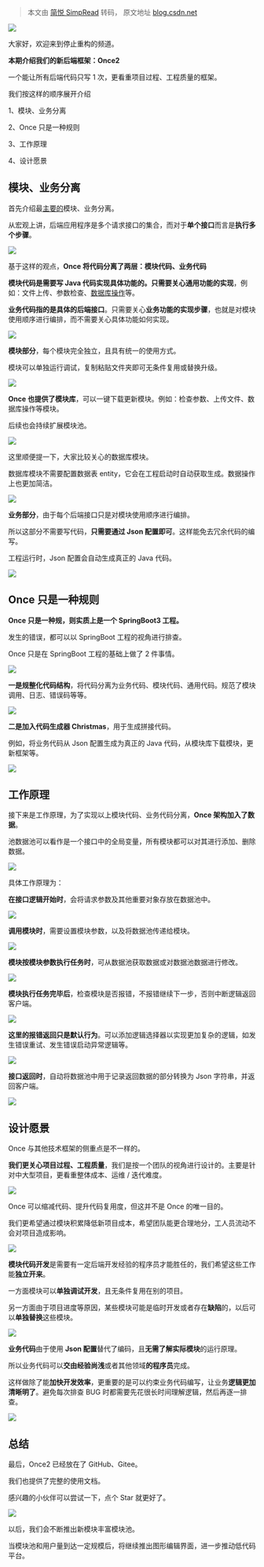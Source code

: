 > 本文由 [简悦 SimpRead](http://ksria.com/simpread/) 转码， 原文地址 [blog.csdn.net](https://blog.csdn.net/Daniel_Leung/article/details/141131791)

![](https://i-blog.csdnimg.cn/direct/20f18b519bde4cf9b4f92667842fccf0.png)

大家好，欢迎来到停止重构的频道。

**本期介绍我们的新后端框架：Once2**

一个能让所有后端代码只写 1 次，更看重项目过程、工程质量的框架。

我们按这样的顺序展开介绍

1、模块、业务分离

2、Once 只是一种规则

3、工作原理

4、设计愿景

模块、业务分离
-------

首先介绍最[主要的](https://so.csdn.net/so/search?q=%E4%B8%BB%E8%A6%81%E7%9A%84&spm=1001.2101.3001.7020)模块、业务分离。

从宏观上讲，后端应用程序是多个请求接口的集合，而对于**单个接口**而言是**执行多个步骤**。

![](https://i-blog.csdnimg.cn/direct/901fec1583fd4371953c0ab502a0b246.jpeg)

基于这样的观点，**Once 将代码分离了两层：模块代码、业务代码**

**模块代码是需要写 Java 代码实现具体功能的。**只需要关心**通用功能的实现**，例如：文件上传、参数检查、[数据库操作](https://so.csdn.net/so/search?q=%E6%95%B0%E6%8D%AE%E5%BA%93%E6%93%8D%E4%BD%9C&spm=1001.2101.3001.7020)等。

**业务代码指的是具体的后端接口**。只需要关心**业务功能的实现步骤**，也就是对模块使用顺序进行编排，而不需要关心具体功能如何实现。

![](https://i-blog.csdnimg.cn/direct/1c49a66adef742bcb5888fa79a83df05.jpeg)

**模块部分**，每个模块完全独立，且具有统一的使用方式。

模块可以单独运行调试，复制粘贴文件夹即可无条件复用或替换升级。

![](https://i-blog.csdnimg.cn/direct/cdd92072bc1c426c95078b6801629df2.jpeg)

**Once 也提供了模块库**，可以一键下载更新模块。例如：检查参数、上传文件、数据库操作等模块。

后续也会持续扩展模块池。

![](https://i-blog.csdnimg.cn/direct/d23ac72f461d40f89492ade5e6ea235b.jpeg)

这里顺便提一下，大家比较关心的数据库模块。

数据库模块不需要配置数据表 entity，它会在工程启动时自动获取生成。数据操作上也更加简洁。

![](https://i-blog.csdnimg.cn/direct/20c298f96e3a4dc4a40c60aba1b18389.jpeg)

**业务部分**，由于每个后端接口只是对模块使用顺序进行编排。

所以这部分不需要写代码，**只需要通过 Json 配置即可**。这样能免去冗余代码的编写。

工程运行时，Json 配置会自动生成真正的 Java 代码。

![](https://i-blog.csdnimg.cn/direct/d1b9a37c699f4244b2909c2376847eae.jpeg)

Once 只是一种规则
-----------

**Once 只是一种规，则实质上是一个 SpringBoot3 工程。**

发生的错误，都可以以 SpringBoot 工程的视角进行排查。

Once 只是在 SpringBoot 工程的基础上做了 2 件事情。

![](https://i-blog.csdnimg.cn/direct/3cbca16dfc354b0d949ae3b5de9e7dbc.jpeg)

**一是规整化代码结构**，将代码分离为业务代码、模块代码、通用代码。规范了模块调用、日志、错误码等等。

![](https://i-blog.csdnimg.cn/direct/e035cd5522f74a90996a47cfaef6e7a4.jpeg)

**二是加入代码生成器 Christmas**，用于生成拼接代码。

例如，将业务代码从 Json 配置生成为真正的 Java 代码，从模块库下载模块，更新框架等。

![](https://i-blog.csdnimg.cn/direct/64393fea8009421b8c44e651cf4aae54.jpeg)

工作原理
----

接下来是工作原理，为了实现以上模块代码、业务代码分离，**Once 架构加入了数据**。

池数据池可以看作是一个接口中的全局变量，所有模块都可以对其进行添加、删除数据。

![](https://i-blog.csdnimg.cn/direct/f7e50a37377140e69f2aa990aeb73e71.jpeg)

​具体工作原理为：

**在接口逻辑开始时**，会将请求参数及其他重要对象存放在数据池中。

![](https://i-blog.csdnimg.cn/direct/2672c9aeaecd472b8c12ece74266440a.jpeg)

**调用模块时**，需要设置模块参数，以及将数据池传递给模块。

![](https://i-blog.csdnimg.cn/direct/b2c03ea8ca844b9a942e0c99a32dfc93.jpeg)

**模块按模块参数执行任务时**，可从数据池获取数据或对数据池数据进行修改。

![](https://i-blog.csdnimg.cn/direct/fb916e5fd1d64f6eadac9d4ac4089b14.jpeg)

**模块执行任务完毕后**，检查模块是否报错，不报错继续下一步，否则中断逻辑返回客户端。

![](https://i-blog.csdnimg.cn/direct/8f3cb056c8ee4d8bae69de79c918d4b6.jpeg)

**这里的报错返回只是默认行为**。可以添加逻辑选择器以实现更加复杂的逻辑，如发生错误重试、发生错误启动异常逻辑等。

![](https://i-blog.csdnimg.cn/direct/789b14cc5ea241fd878559779234575c.jpeg)

**接口返回时**，自动将数据池中用于记录返回数据的部分转换为 Json 字符串，并返回客户端。

![](https://i-blog.csdnimg.cn/direct/b8b01d06ade748ffa68ca4e12150d52d.jpeg)

设计愿景
----

Once 与其他技术框架的侧重点是不一样的。

**我们更关心项目过程、工程质量**，我们是按一个团队的视角进行设计的。主要是针对中大型项目，更看重整体成本、运维 / 迭代难度。

![](https://i-blog.csdnimg.cn/direct/51d23653e079444a96b058900ad7f16e.jpeg)

Once 可以缩减代码、提升代码复用度，但这并不是 Once 的唯一目的。

我们更希望通过模块积累降低新项目成本，希望团队能更合理地分，工人员流动不会对项目造成影响。

![](https://i-blog.csdnimg.cn/direct/8178948d5ea14209918325cfbf936d76.jpeg)

**模块代码开发**是需要有一定后端开发经验的程序员才能胜任的，我们希望这些工作能**独立开来**。

一方面模块可以**单独调试开发**，且无条件复用在别的项目。

另一方面由于项目进度等原因，某些模块可能是临时开发或者存在**缺陷**的，以后可以**单独替换**这些模块。

![](https://i-blog.csdnimg.cn/direct/50f586bcfa614e7bb2073bcd8ca42557.jpeg)

**业务代码**由于使用 **Json 配置**替代了编码，且**无需了解实际模块**的运行原理。

所以业务代码可以**交由经验尚浅**或者其他领域**的程序员**完成。

这样做除了能**加快开发效率**，更重要的是可以约束业务代码编写，让业务**逻辑更加清晰明了**。避免每次排查 BUG 时都需要先花很长时间理解逻辑，然后再逐一排查。

![](https://i-blog.csdnimg.cn/direct/b3b96b0a57394afbb3e90043164e8489.jpeg)

总结
--

最后，Once2 已经放在了 GitHub、Gitee。

我们也提供了完整的使用文档。

感兴趣的小伙伴可以尝试一下，点个 Star 就更好了。

![](https://i-blog.csdnimg.cn/direct/85be1b48bbe94b9eb4676e4f6a08c51c.jpeg)

以后，我们会不断推出新模块丰富模块池。

当模块池和用户量到达一定规模后，将继续推出图形编辑界面，进一步推动低代码平台。